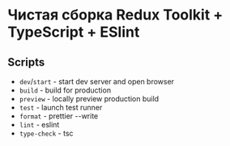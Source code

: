 # Чистая сборка Redux Toolkit + TypeScript + ESlint

## Scripts

- `dev`/`start` - start dev server and open browser
- `build` - build for production
- `preview` - locally preview production build
- `test` - launch test runner
- `format` - prettier --write
- `lint` - eslint
- `type-check` - tsc
